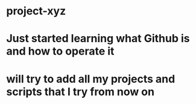 # project-xyz
# Just started learning what Github is and how to operate it
# will try to add all my projects and scripts that I try from now on

